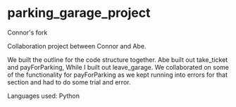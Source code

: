 # parking_garage_project
Connor's fork

Collaboration project between Connor and Abe.

We built the outline for the code structure together. Abe built out take_ticket and payForParking,
While I built out leave_garage. We collaborated on some of the functionality for payForParking as we
kept running into errors for that section and had to do some trial and error.

Languages used: Python
